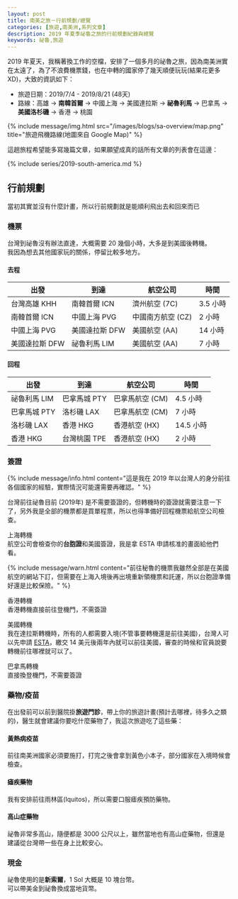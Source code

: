 ```yaml
---
layout: post
title: 南美之旅－行前規劃/總覽
categories: [旅遊,南美洲,系列文章]
description: 2019 年夏季祕魯之旅的行前規劃紀錄與總覽
keywords: 祕魯,旅遊
---
```


2019 年夏天，我稱著換工作的空檔，安排了一個多月的祕魯之旅，因為南美洲實在太遠了，為了不浪費機票錢，也在中轉的國家停了幾天順便玩玩(結果花更多XD)，大致的資訊如下：

- 旅遊日期：2019/7/4 - 2019/8/21 (48天)
- 路線：高雄 → **南韓首爾** → 中國上海 → 美國達拉斯 → **祕魯利馬** → 巴拿馬 → **美國洛杉磯** → 香港 → 桃園

{% include message/img.html src="/images/blogs/sa-overview/map.png" title="旅遊飛機路線(地圖來自 Google Map)" %}

這趟旅程希望能多寫幾篇文章，如果願望成真的話所有文章的列表會在這邊：

{% include series/2019-south-america.md %}

## 行前規劃

當初其實並沒有什麼計畫，所以行前規劃就是能順利飛出去和回來而已

### 機票

台灣到祕魯沒有辦法直達，大概需要 20 幾個小時，大多是到美國後轉機。  
我因為想去其他國家玩的關係，停留比較多地方。

#### 去程

|出發|到達|航空公司|時間|
|---|---|---|---|
|台灣高雄 KHH |南韓首爾 ICN |濟州航空 (7C)|3.5 小時|
|南韓首爾 ICN |中國上海 PVG |中國南方航空 (CZ)|2 小時|
|中國上海 PVG |美國達拉斯 DFW |美國航空 (AA) |14 小時|
|美國達拉斯 DFW |祕魯利馬 LIM |美國航空 (AA)|7 小時|

#### 回程

|出發|到達|航空公司|時間|
|---|---|---|---|
|祕魯利馬 LIM  |巴拿馬城 PTY|巴拿馬航空 (CM)|4.5 小時|
|巴拿馬城 PTY |洛杉磯 LAX |巴拿馬航空 (CM)|7 小時|
|洛杉磯 LAX |香港 HKG |香港航空 (HX)|14.5 小時|
|香港 HKG  |台灣桃園 TPE|香港航空 (HX)|2 小時|

### 簽證

{% include message/info.html content="這是我在 2019 年以台灣人的身分前往各個國家的經驗，實際情況可能還需要再確認。" %}

台灣前往祕魯目前 (2019年) 是不需要簽證的，但轉機時的簽證就需要注意一下了，另外我是全部的機票都是買單程票，所以也得準備好回程機票給航空公司檢查。

上海轉機  
航空公司會檢查你的**台胞證**和美國簽證，我是拿 ESTA 申請核准的畫面給他們看。

{% include message/warn.html content="前往秘魯的機票我雖然全部是在美國航空的網站下訂，但需要在上海入境後再出境重新領機票和託運，所以台胞證準備好還是比較保險。" %}

香港轉機  
香港轉機直接前往登機門，不需簽證

美國轉機  
我在達拉斯轉機時，所有的人都需要入境(不管事要轉機還是前往美國)，台灣人可以先申請 [ESTA](https://ESta.cbp.dhs.gov)，繳交 14 美元後兩年內就可以前往美國，審查的時候和官員說要轉機前往哪裡就可以了。

巴拿馬轉機  
直接換登機門，不需要簽證


### 藥物/疫苗

在出發前可以前到醫院掛**旅遊門診**，帶上你的旅遊計畫(預計去哪裡，待多久之類的)，醫生就會建議你要吃什麼藥物了，我這次旅遊吃了這些藥：

#### 黃熱病疫苗

前往南美洲國家必須要施打，打完之後會拿到黃色小本子，部分國家在入境時候會檢查。

#### 瘧疾藥物

我有安排前往雨林區(Iquitos)，所以需要口服瘧疾預防藥物。

#### 高山症藥物

祕魯非常多高山，隨便都是 3000 公尺以上，雖然當地也有高山症藥物，但還是建議從台灣帶一些在身上比較安心。


### 現金

祕魯使用的是**新索爾**，1 Sol 大概是 10 塊台幣。  
可以帶美金到祕魯換成當地貨幣。